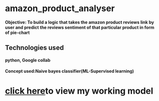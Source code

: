 # amazon_product_analyser
<h4>Objective: To build a logic that takes the amazon product reviews link by user and predict the reviews sentiment of that particular product in form of pie-chart </h4>

<h2>Technologies used</h2>
<h4>python, Google collab</h4>
<h4>Concept used:Naive bayes classifier(ML-Supervised learning)<h4>

<h1> <a href="https://asaikiran1999-amazon-product-analyser-app-34huj6.streamlitapp.com/">click here</a>to view my working model</h1>

